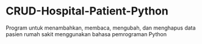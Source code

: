 # CRUD-Hospital-Patient-Python

Program untuk menambahkan, membaca, mengubah, dan menghapus data pasien rumah sakit menggunakan bahasa pemrograman Python
